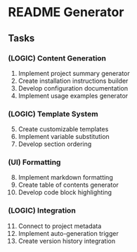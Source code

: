 # README Generator

## Tasks

### (LOGIC) Content Generation
1. Implement project summary generator
2. Create installation instructions builder
3. Develop configuration documentation
4. Implement usage examples generator

### (LOGIC) Template System
5. Create customizable templates
6. Implement variable substitution
7. Develop section ordering

### (UI) Formatting
8. Implement markdown formatting
9. Create table of contents generator
10. Develop code block highlighting

### (LOGIC) Integration
11. Connect to project metadata
12. Implement auto-generation trigger
13. Create version history integration